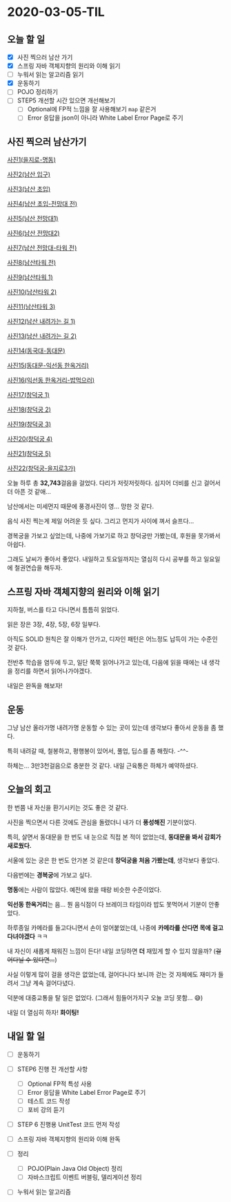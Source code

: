 # 2020-03-05-TIL

## 오늘 할 일

- [x] 사진 찍으러 남산 가기
- [x] 스프링 자바 객체지향의 원리와 이해 읽기
- [ ] 누워서 읽는 알고리즘 읽기
- [x] 운동하기
- [ ] POJO 정리하기
- [ ] STEP5 개선할 시간 있으면 개선해보기
  - [ ] Optional에 FP적 느낌을 잘 사용해보기 `map` 같은거
  - [ ] Error 응답을 json이 아니라  White Label Error Page로 주기

## 사진 찍으러 남산가기

[사진1(을지로-명동)](https://imgur.com/a/ek2kgiO)

[사진2(남산 입구)](https://imgur.com/a/sb4ENfn)

[사진3(남산 초입)](https://imgur.com/a/7P9I0lV)

[사진4(남산 초입-전망대 전)](https://imgur.com/a/H18YHBg)

[사진5(남산 전망대1)](https://imgur.com/a/Y7eIc3L)

[사진6(남산 전망대2)](https://imgur.com/a/1a9ccUP)

[사진7(남산 전망대-타워 전)](https://imgur.com/a/uCSH2d5)

[사진8(남산타워 전)](https://imgur.com/a/rVJwzXg)

[사진9(남산타워 1)](https://imgur.com/a/NlFytuG)

[사진10(남산타워 2)](https://imgur.com/a/waLG6ul)

[사진11(남산타워 3)](https://imgur.com/a/bKVL5be)

[사진12(남산 내려가는 길 1)](https://imgur.com/a/ehd10GY)

[사진13(남산 내려가는 길 2)](https://imgur.com/a/BiZRylv)

[사진14(동국대-동대문)](https://imgur.com/a/ZD8BvS3)

[사진15(동대문-익선동 한옥거리)](https://imgur.com/a/rWKo5az)

[사진16(익선동 한옥거리-밥먹으러)](https://imgur.com/a/GbBeKpS)

[사진17(창덕궁 1)](https://imgur.com/a/DaSvp8r)

[사진18(창덕궁 2)](https://imgur.com/a/gsXNRI6)

[사진19(창덕궁 3)](https://imgur.com/a/kAfgpGg)

[사진20(창덕궁 4)](https://imgur.com/a/PxKAJty)

[사진21(창덕궁 5)](https://imgur.com/a/sZDoP8a)

[사진22(창덕궁-을지로3가)](https://imgur.com/a/3zpaElG)

오늘 하루 총 **32,743**걸음을 걸었다. 다리가 저릿저릿하다. 심지어 더비를 신고 걸어서 더 아픈 것 같애...

남산에서는 미세먼지 때문에 풍경사진이 영... 망한 것 같다.

음식 사진 찍는게 제일 어려운 듯 싶다. 그리고 먼지가 사이에 껴서 슬프다...

경복궁을 가보고 싶었는데, 나중에 가보기로 하고 창덕궁만 가봤는데, 후원을 못가봐서 아쉽다.

그래도 날씨가 좋아서 좋았다. 내일하고 토요일까지는 열심히 다시 공부를 하고 일요일에 철권연습을 해두자.

## 스프링 자바 객체지향의 원리와 이해 읽기

지하철, 버스를 타고 다니면서 틈틈히 읽었다.

읽은 장은 3장, 4장, 5장, 6장 일부다.

아직도 SOLID 원칙은 잘 이해가 안가고, 디자인 패턴은 어느정도 납득이 가는 수준인 것 같다.

전반추 학습을 염두에 두고, 일단 쭉쭉 읽어나가고 있는데, 다음에 읽을 때에는 내 생각을 정리를 하면서 읽어나가야겠다.

내일은 완독을 해보자!

## 운동

그냥 남산 올라가명 내려가명 운동할 수 있는 곳이 있는데 생각보다 좋아서 운동을 좀 했다.

특히 내려갈 때, 철봉하고, 평행봉이 있어서, 풀업, 딥스를 좀 해줬다. -^^-

하체는... 3만3천걸음으로 충분한 것 같다. 내일 근육통은 하체가 예약하셨다.

## 오늘의 회고

한 번쯤 내 자신을 환기시키는 것도 좋은 것 같다.

사진을 찍으면서 다른 것에도 관심을 돌렸더니 내가 더 **풍성해진** 기분이었다.

특히, 살면서 동대문을 한 번도 내 눈으로 직접 본 적이 없었는데, **동대문을 봐서 감회가 새로웠다.**

서울에 있는 궁은 한 번도 안가본 것 같은데 **창덕궁을 처음 가봤는데**, 생각보다 좋았다.

다음번에는 **경복궁**에 가보고 싶다.

**명동**에는 사람이 많았다. 예전에 왔을 때랑 비슷한 수준이었다.

**익선동 한옥거리**는 음... 뭔 음식점이 다 브레이크 타임이라 밥도 못먹어서 기분이 안좋았다.

하루종일 카메라를 들고다니면서 손이 얼어붙었는데, 나중에 **카메라를 산다면 목에 걸고 다녀야겠다** ㅋㅋ

내 자신이 새롭게 채워진 느낌이 든다! 내일 코딩하면 **더** 재밌게 할 수 있지 않을까? (~~걸어다닐 수 있다면...~~)

사실 이렇게 많이 걸을 생각은 없었는데, 걸어다니다 보니까 걷는 것 자체에도 재미가 들려서 그냥 계속 걸어다녔다.

덕분에 대중교통을 탈 일은 없었다. (그래서 힘들어가지구 오늘 코딩 못함... 😅)

내일 더 열심히 하자! **화이팅!**

## 내일 할 일

- [ ] 운동하기
- [ ] STEP6 진행 전 개선할 사항
  - [ ] Optional FP적 특성 사용
  - [ ] Error 응답을 White Label Error Page로 주기
  - [ ] 테스트 코드 작성
  - [ ] 포비 강의 듣기
- [ ] STEP 6 진행용 UnitTest 코드 먼저 작성
- [ ] 스프링 자바 객체지향의 원리와 이해 완독
- [ ] 정리
  - [ ] POJO(Plain Java Old Object) 정리
  - [ ] 자바스크립트 이벤트 버블링, 델리게이션 정리
- [ ] 누워서 읽는 알고리즘

